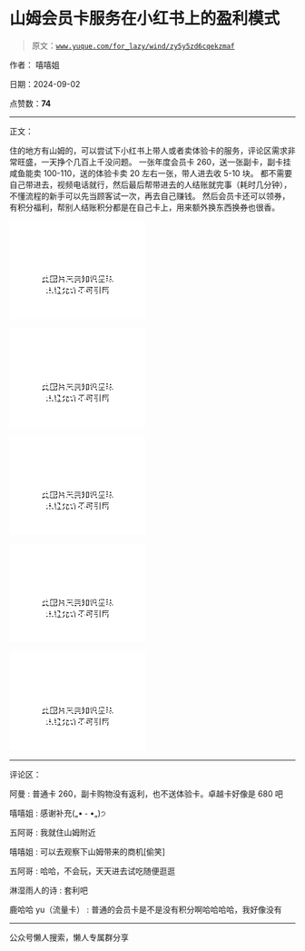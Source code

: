 # 山姆会员卡服务在小红书上的盈利模式

> 原文：[`www.yuque.com/for_lazy/wind/zy5y5zd6cqekzmaf`](https://www.yuque.com/for_lazy/wind/zy5y5zd6cqekzmaf)

作者： 嘻嘻姐

日期：2024-09-02

点赞数：**74**

* * *

正文：

住的地方有山姆的，可以尝试下小红书上带人或者卖体验卡的服务，评论区需求非常旺盛，一天挣个几百上千没问题。
一张年度会员卡 260，送一张副卡，副卡挂咸鱼能卖 100-110，送的体验卡卖 20 左右一张，带人进去收 5-10 块。
都不需要自己带进去，视频电话就行，然后最后帮带进去的人结账就完事（耗时几分钟），不懂流程的新手可以先当顾客试一次，再去自己赚钱。
然后会员卡还可以领券，有积分福利，帮别人结账积分都是在自己卡上，用来额外换东西换券也很香。

![](img/7c9a2d486c69395fdfc4d201c5f31341.png "None")

![](img/419bd35d47c927c749a006e187bd1962.png "None")

![](img/4b1f4adce5da41a245094fdef75b52ab.png "None")

![](img/4ec899d0b356d7d40c7d9c085f73523e.png "None")

![](img/b833e17851b25e47952a7ac3d7c3f1ab.png "None")

* * *

评论区：

阿曼 : 普通卡 260，副卡购物没有返利，也不送体验卡。卓越卡好像是 680 吧

嘻嘻姐 : 感谢补充(„• ֊ •„)੭

五阿哥 : 我就住山姆附近

嘻嘻姐 : 可以去观察下山姆带来的商机[偷笑]

五阿哥 : 哈哈，不会玩，天天进去试吃随便逛逛

淋湿雨人的诗 : 套利吧

鹿哈哈 yu（流量卡） : 普通的会员卡是不是没有积分啊哈哈哈哈，我好像没有

* * *

公众号懒人搜索，懒人专属群分享